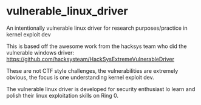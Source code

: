 # vulnerable_linux_driver
An intentionally vulnerable linux driver for research purposes/practice in kernel exploit dev

This is based off the awesome work from the hacksys team who did the vulnerable windows driver: https://github.com/hacksysteam/HackSysExtremeVulnerableDriver

These are not CTF style challenges, the vulnerabilities are extremely obvious, the focus is one understanding kernel exploit dev.

The vulnerable linux driver is developed for security enthusiast lo learn and polish their linux exploitation skills on Ring 0.
